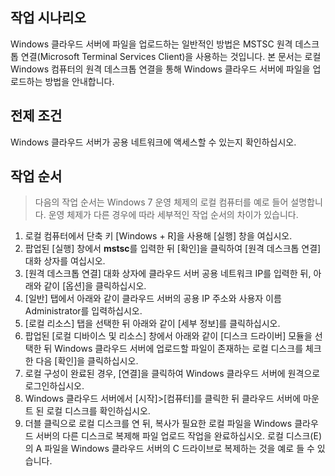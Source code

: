 ## 작업 시나리오

Windows 클라우드 서버에 파일을 업로드하는 일반적인 방법은 MSTSC 원격 데스크톱 연결(Microsoft Terminal Services Client)을 사용하는 것입니다. 본 문서는 로컬 Windows 컴퓨터의 원격 데스크톱 연결을 통해 Windows 클라우드 서버에 파일을 업로드하는 방법을 안내합니다.

## 전제 조건

Windows 클라우드 서버가 공용 네트워크에 액세스할 수 있는지 확인하십시오.

## 작업 순서
> 다음의 작업 순서는 Windows 7 운영 체제의 로컬 컴퓨터를 예로 들어 설명합니다. 운영 체제가 다른 경우에 따라 세부적인 작업 순서의 차이가 있습니다.
>
1. 로컬 컴퓨터에서 단축 키 [Windows + R]을 사용해 [실행] 창을 여십시오.
2. 팝업된 [실행] 창에서 **mstsc**를 입력한 뒤 [확인]을 클릭하여 [원격 데스크톱 연결] 대화 상자를 여십시오.
3. [원격 데스크톱 연결] 대화 상자에 클라우드 서버 공용 네트워크 IP를 입력한 뒤, 아래와 같이 [옵션]을 클릭하십시오.
4. [일반] 탭에서 아래와 같이 클라우드 서버의 공용 IP 주소와 사용자 이름 Administrator를 입력하십시오.
5. [로컬 리소스] 탭을 선택한 뒤 아래와 같이 [세부 정보]를 클릭하십시오.
6. 팝업된 [로컬 디바이스 및 리소스] 창에서 아래와 같이 [디스크 드라이버] 모듈을 선택한 뒤 Windows 클라우드 서버에 업로드할 파일이 존재하는 로컬 디스크를 체크한 다음 [확인]을 클릭하십시오.
7. 로컬 구성이 완료된 경우, [연결]을 클릭하여 Windows 클라우드 서버에 원격으로 로그인하십시오.
8. Windows 클라우드 서버에서 [시작]>[컴퓨터]를 클릭한 뒤 클라우드 서버에 마운트 된 로컬 디스크를 확인하십시오.
9. 더블 클릭으로 로컬 디스크를 연 뒤, 복사가 필요한 로컬 파일을 Windows 클라우드 서버의 다른 디스크로 복제해 파일 업로드 작업을 완료하십시오.
로컬 디스크(E)의 A 파일을 Windows 클라우드 서버의 C 드라이브로 복제하는 것을 예로 들 수 있습니다.
